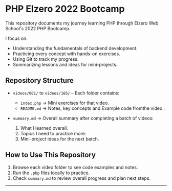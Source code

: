 # PHP Elzero 2022 Bootcamp

This repository documents my journey learning PHP through Elzero Web School's 2022 PHP Bootcamp.  

I focus on:
- Understanding the fundamentals of backend development.
- Practicing every concept with hands-on exercises.
- Using Git to track my progress.
- Summarizing lessons and ideas for mini-projects.

## Repository Structure

- `videos/001/` to `videos/105/` – Each folder contains:
  - `index.php` → Mini exercises for that video.
  - `README.md` → Notes, key concepts and Example code fromthe video .

- `summary.md` → Overall summary after completing a batch of videos:
  1. What I learned overall.
  2. Topics I need to practice more.
  3. Mini-project ideas for the next batch.

## How to Use This Repository

1. Browse each video folder to see code examples and notes.
2. Run the `.php` files locally to practice.
3. Check `summary.md` to review overall progress and plan next steps.

---
